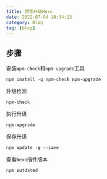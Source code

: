 ```yaml
---
title: 博客升级Hexo
date: 2022-07-04 10:34:13
category: Blog
tag: [blog]
---
```


## 步骤
安装`npm-check`和`npm-upgrade`工具
```shell
npm install -g npm-check npm-upgrade
```

升级检测
```shell
npm-check
```

执行升级
```shell
npm-upgrade
```

保存升级
```shell
npm update -g --save
```

查看`hexo`插件版本
```shell
npm outdated
```